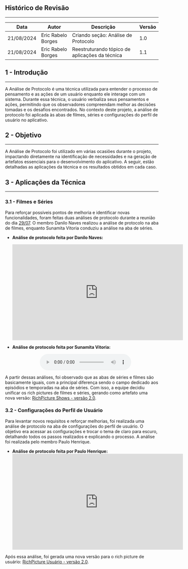 ## Histórico de Revisão
---
| Data       | Autor         | Descrição                          | Versão |
|------------|---------------|------------------------------------|--------|
| 21/08/2024 | Eric Rabelo Borges | Criando seção: Análise de Protocolo | 1.0    |
| 21/08/2024 | Eric Rabelo Borges | Reestruturando tópico de aplicações da técnica      | 1.1    |

## 1 - Introdução
---
A Análise de Protocolo é uma técnica utilizada para entender o processo de pensamento e as ações de um usuário enquanto ele interage com um sistema. Durante essa técnica, o usuário verbaliza seus pensamentos e ações, permitindo que os observadores compreendam melhor as decisões tomadas e os desafios encontrados. No contexto deste projeto, a análise de protocolo foi aplicada às abas de filmes, séries e configurações do perfil de usuário no aplicativo.

## 2 - Objetivo
---
A Análise de Protocolo foi utilizado em várias ocasiões durante o projeto, impactando diretamente na identificação de necessidades e na geração de artefatos essenciais para o desenvolvimento do aplicativo. A seguir, estão detalhadas as aplicações da técnica e os resultados obtidos em cada caso. 

## 3 - Aplicações da Técnica
---
### 3.1 - Filmes e Séries
Para reforçar possíveis pontos de melhoria e identificar novas funcionalidades, foram feitas duas análises de protocolo durante a reunião do dia [29/07](../Atas/reuniao_29_07.md). O membro Danilo Naves realizou a análise de protocolo na aba de filmes, enquanto Sunamita Vitoria conduziu a análise na aba de séries.

- **Análise de protocolo feita por Danilo Naves:**
  <center>
  <iframe width="560" height="315" src="https://www.youtube.com/embed/-PtVC4qcJpo" frameborder="0" allowfullscreen></iframe>
  </center>

- **Análise de protocolo feita por Sunamita Vitoria:**
  <center>
  <audio controls>
    <source src="../audio/analiseProtocoloSeries.mp3" type="audio/mp3">
    Seu navegador não suporta o elemento de áudio.
  </audio>
  </center>

A partir dessas análises, foi observado que as abas de séries e filmes são basicamente iguais, com a principal diferença sendo o campo dedicado aos episódios e temporadas na aba de séries. Com isso, a equipe decidiu unificar os rich pictures de filmes e séries, gerando como artefato uma nova versão: [RichPicture Shows - versão 2.0](../Pre-rastreabilidade/richpicture.md#v2shows).

### 3.2 - Configurações do Perfil de Usuário
Para levantar novos requisitos e reforçar melhorias, foi realizada uma análise de protocolo na aba de configurações do perfil de usuário. O objetivo era acessar as configurações e trocar o tema de claro para escuro, detalhando todos os passos realizados e explicando o processo. A análise foi realizada pelo membro Paulo Henrique.

- **Análise de protocolo feita por Paulo Henrique:**
  <center>
  <iframe width="560" height="315" src="https://www.youtube.com/embed/ZCHwscVyR6E?si=0Fd2ZefGvImdKBnp" title="YouTube video player" frameborder="0" allow="accelerometer; autoplay; clipboard-write; encrypted-media; gyroscope; picture-in-picture; web-share" referrerpolicy="strict-origin-when-cross-origin" allowfullscreen></iframe>
  </center>

Após essa análise, foi gerada uma nova versão para o rich picture de usuário: [RichPicture Usuário - versão 2.0](../Pre-rastreabilidade/richpicture.md#v2usuario).
